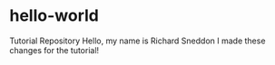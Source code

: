 # hello-world
Tutorial Repository
Hello, my name is Richard Sneddon
I made these changes for the tutorial!
